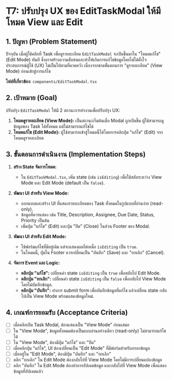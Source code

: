 # T7: ปรับปรุง UX ของ EditTaskModal ให้มีโหมด View และ Edit

## 1. ปัญหา (Problem Statement)

ปัจจุบัน เมื่อผู้ใช้คลิกที่ Task เพื่อดูรายละเอียด `EditTaskModal` จะเปิดขึ้นมาใน "โหมดแก้ไข" (Edit Mode) ทันที ซึ่งอาจสร้างความสับสนและทำให้เกิดการแก้ไขข้อมูลโดยไม่ได้ตั้งใจ ประสบการณ์ผู้ใช้ (UX) ไม่เป็นไปตามที่คาดหวัง เนื่องจากขาดขั้นตอนการ "ดูรายละเอียด" (View Mode) ก่อนเข้าสู่การแก้ไข

**ไฟล์ที่เกี่ยวข้อง:** `components/EditTaskModal.tsx`

## 2. เป้าหมาย (Goal)

ปรับปรุง `EditTaskModal` ให้มี 2 สถานะการทำงานเพื่อปรับปรุง UX:
1.  **โหมดดูรายละเอียด (View Mode):** เป็นสถานะเริ่มต้นเมื่อ Modal ถูกเปิดขึ้น ผู้ใช้สามารถดูข้อมูลของ Task ได้ทั้งหมด แต่ไม่สามารถแก้ไขได้
2.  **โหมดแก้ไข (Edit Mode):** ผู้ใช้สามารถเข้าสู่โหมดนี้ได้โดยการคลิกปุ่ม "แก้ไข" (Edit) จากโหมดดูรายละเอียด

## 3. ขั้นตอนการดำเนินงาน (Implementation Steps)

1.  **สร้าง State จัดการโหมด:**
    * ใน `EditTaskModal.tsx`, เพิ่ม state (เช่น `isEditing`) เพื่อใช้สลับระหว่าง View Mode และ Edit Mode (default เป็น `false`).

2.  **พัฒนา UI สำหรับ View Mode:**
    * ออกแบบและสร้าง UI ที่แสดงรายละเอียดของ Task ทั้งหมดในรูปแบบที่อ่านง่าย (read-only).
    * ข้อมูลที่ควรแสดง เช่น Title, Description, Assignee, Due Date, Status, Priority เป็นต้น
    * เพิ่มปุ่ม "แก้ไข" (Edit) และปุ่ม "ปิด" (Close) ในส่วน Footer ของ Modal.

3.  **พัฒนา UI สำหรับ Edit Mode:**
    * ใช้ฟอร์มแก้ไขที่มีอยู่เดิม แต่จะแสดงผลก็ต่อเมื่อ `isEditing` เป็น `true`.
    * ในโหมดนี้, ปุ่มใน Footer ควรเปลี่ยนเป็น "บันทึก" (Save) และ "ยกเลิก" (Cancel).

4.  **จัดการ Event และ Logic:**
    * **คลิกปุ่ม "แก้ไข":** เปลี่ยนค่า state `isEditing` เป็น `true` เพื่อสลับไป Edit Mode.
    * **คลิกปุ่ม "ยกเลิก":** เปลี่ยนค่า state `isEditing` เป็น `false` เพื่อกลับไป View Mode โดยไม่บันทึกข้อมูล.
    * **คลิกปุ่ม "บันทึก":** ทำการ submit form เพื่อบันทึกข้อมูลที่แก้ไข แล้วเปลี่ยน state กลับไปเป็น View Mode พร้อมแสดงข้อมูลใหม่.

## 4. เกณฑ์การยอมรับ (Acceptance Criteria)

- [ ] เมื่อคลิกเปิด Task Modal, ต้องแสดงเป็น "View Mode" ก่อนเสมอ
- [ ] ใน "View Mode", ข้อมูลทั้งหมดต้องเป็นแบบอ่านอย่างเดียว (read-only) ไม่สามารถแก้ไขได้
- [ ] ใน "View Mode", ต้องมีปุ่ม "แก้ไข" และ "ปิด"
- [ ] เมื่อคลิกปุ่ม "แก้ไข", UI ต้องเปลี่ยนเป็น "Edit Mode" ที่มีฟอร์มสำหรับกรอกข้อมูล
- [ ] เมื่ออยู่ใน "Edit Mode", ต้องมีปุ่ม "บันทึก" และ "ยกเลิก"
- [ ] คลิก "ยกเลิก" ใน Edit Mode ต้องกลับไปที่ View Mode โดยไม่มีการเปลี่ยนแปลงข้อมูล
- [ ] คลิก "บันทึก" ใน Edit Mode ต้องทำการอัปเดตข้อมูล และกลับไปที่ View Mode เพื่อแสดงข้อมูลที่อัปเดตแล้ว